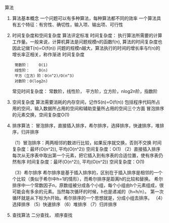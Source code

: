 算法

1. 算法基本概念
    一个问题可以有多种算法，每种算法都不同的效率
    一个算法具有五个特征：有穷性、确切性，输入项、输出项、可行性

2. 时间复杂度和空间复杂度
    算法评定标准
    时间复杂度：
        执行算法所需要的计算工作量。一般来说，计算机算法是问题规模n的函数f(n),
        算法的时间复杂度也因此记做T(n)=O(f(n))
        问题的规模n越大，算法执行的时间的增长率与f(n)的增长率正相关，称作渐进
        时间复杂度

        常数阶：    O(1)
        线性阶：    O(n)
        平方（立方）阶：O(n^2)/O(n^3)
        对数阶：O(log2n)

    常见时间复杂度： 常数阶，线性阶， 平方阶，立方阶，nlog2n阶，指数阶

3. 空间复杂度
    算法需要消耗的内存空间，记作S(n)=O(f(n))
    包括程序代码所占用的空间，输入数据所占用的空间和辅助变量所占用的空间三个方面
    冒泡排序的元素交换，空间复杂度O(1)

4. 排序算法：
    冒泡排序，直接插入排序，希尔排序，选择排序，快速排序，堆排序，归并排序

    （1）冒泡排序：两两相邻的数进行比较，如果反序就交换，否则不交换
        时间复杂度：最坏(O(n^2)), 平均(O(n^2))
        空间复杂度：O(1)
    （2）直接插入排序
        每次从无序表中取出第一个元素，把它插入到有序表的合适位置，使有序表仍然有序
        时间复杂度：最坏(O(n^2)), 平均(O(n^2))
        空间复杂度：O(1)

    （3）希尔排序
        希尔排序是基于插入排序的，区别在于插入排序是相邻的一个个比较（类似于希尔中h=1的情形），而希尔排序是距离h的比较和替换。
        希尔排序中一个常数因子n，原数组被分成各个小组，每个小组由h个元素组成，很可能会有多余的元素。当然每次循环的时候，h也是递减的（h=h/n）。
        第一次循环就是从下标为h开始。希尔排序的一个思想就是，分成小组去排序。
    （4）选择排序
    （5）快速排序
    （6）堆排序
    （7）归并排序

5. 查找算法
    二分查找， 顺序查找









